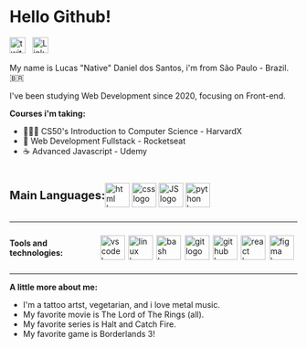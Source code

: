 # Hello Github!
<p  align="left"><a  href="https://twitter.com/LucasDanielSan" target="_blank"><img  src="https://svgshare.com/i/UBK.svg"  alt="twitter logo"  height="28"  width="28"></a>  &nbsp <a  href="https://www.linkedin.com/in/lucasnative/" target="_blank"><img  src="https://svgshare.com/i/U9b.svg"  alt="Linkedin logo"  width="28"  height="28" ></a></p>
My name is Lucas "Native" Daniel dos Santos, i'm from São Paulo - Brazil.  🇧🇷

I've been studying Web Development since 2020, focusing on Front-end.

**Courses i'm taking:**

* 👨🏽‍💻 CS50's Introduction to Computer Science - HarvardX
* 🚀 Web Development Fullstack - Rocketseat
* ☕ Advanced Javascript - Udemy
<br/>
<div style="display: flex; align-items: center; margin-botton:15px;"> <p style="font-size: 20px;"><strong>Main Languages:</strong></p>
  <a href="https://www.w3schools.com/html/default.asp" target="_black"><img src="https://svgshare.com/i/UsU.svg" alt="html logo" height="43" width="43"/></a>&nbsp 
  <a href="https://www.w3schools.com/css/default.asp" target="_black"><img src="https://svgshare.com/i/UsW.svg" alt="css logo" height="43" width="43"/></a>&nbsp 
  <a href="https://www.w3schools.com/js/default.asp" target="_black"><img src="https://svgshare.com/i/Usy.svg" alt="JS logo" height="43" width="43"/></a>&nbsp 
  <a href="https://www.w3schools.com/python/default.asp" target="_black"><img src="https://svgshare.com/i/Ut0.svg" alt="python logo" height="43" width="43"/></a>&nbsp</div>
  
  ***

<div style="display: flex; align-items: center;" > <p> <strong>Tools and technologies:</strong> </p> &nbsp <a href="https://code.visualstudio.com/" target="_black"><img src="https://svgshare.com/i/UrB.svg" alt="vscode logo" height="43" width="43" style="margin-right: 2.4px;"/></a>&nbsp 
  <a href="https://www.gnu.org/" target="_black"><img src="https://svgshare.com/i/Usq.svg" alt="linux logo" height="43" width="43" style="margin-right: 2.4px;"/></a> &nbsp 
  <a href="https://www.gnu.org/software/bash/" target="_black"><img src="https://svgshare.com/i/Uss.svg" alt="bash logo" height="43" width="43" style="margin-right: 2.4px;"/></a> &nbsp 
  <a href="https://git-scm.com/" target="_black"><img src="https://svgshare.com/i/Ura.svg" alt="git logo" height="43" width="43" style="margin-right: 2.4px;"/></a> &nbsp 
  <a href="https://github.com/" target="_black"><img src="https://i.ibb.co/VJ3y6Dv/Octocat.png" alt="github logo" height="43" width="43" style="margin-right: 2.4px;"/></a>&nbsp 
  <a href="https://reactjs.org/" target="_black"><img src="https://svgshare.com/i/UsK.svg" alt="react logo" height="43" width="43" style="margin-right: 2.4px;"/></a> &nbsp 
  <a href="https://www.figma.com/blog/with-figmas-new-svg-exports-less-more/" target="_black"><img src="https://svgshare.com/i/Uto.svg" alt="figma logo" height="43" width="43" style="margin-right: 2.4px;"/></a> &nbsp 
</div>


---


 **A little more about me:**
 * I'm a tattoo artst, vegetarian, and i love metal music.
 * My favorite movie is The Lord of The Rings (all).
 * My favorite series is Halt and Catch Fire.
 * My favorite game is Borderlands 3!
                                       

